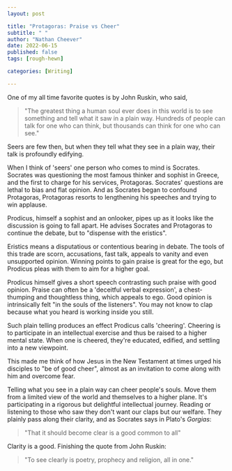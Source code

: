 ```yaml
---
layout: post

title: "Protagoras: Praise vs Cheer"
subtitle: " " 
author: "Nathan Cheever"
date: 2022-06-15
published: false
tags: [rough-hewn]

categories: [Writing]

---
```


One of my all time favorite quotes is by John Ruskin, who said, 
> "The greatest thing a human soul ever does in this world is to see something and tell what it saw in a plain way. Hundreds of people can talk for one who can think, but thousands can think for one who can see." 

Seers are few then, but when they tell what they see in a plain way, their talk is profoundly edifying.

 When I think of 'seers' one person who comes to mind is Socrates. Socrates was questioning the most famous thinker and sophist in Greece, and the first to charge for his services, Protagoras.
Socrates' questions are lethal to bias and flat opinion. And as Socrates began to confound Protagoras, Protagoras resorts to lengthening his speeches and trying to win applause.

Prodicus, himself a sophist and an onlooker, pipes up as it looks like the discussion is going to fall apart.
He advises Socrates and Protagoras to continue the debate, but to "dispense with the eristics".

Eristics means a disputatious or contentious bearing in debate. The tools of this trade are scorn, accusations, fast talk, appeals to vanity and even unsupported opinion. 
Winning points to gain praise is great for the ego, but Prodicus pleas with them to aim for a higher goal.

Prodicus himself gives a short speech contrasting such praise with good opinion. 
Praise can often be a 'deceitful verbal expression', a chest-thumping and thoughtless thing, which appeals to ego.
Good opinion is intrinsically felt "in the souls of the listeners".
 You may not know to clap because what you heard is working inside you still.

Such plain telling produces an effect Prodicus calls 'cheering'.
 Cheering is to participate in an intellectual exercise and thus be raised to a higher mental state.
 When one is cheered, they're educated, edified, and settling into a new viewpoint.

This made me think of how Jesus in the New Testament at times urged his disciples to "be of good cheer", almost as an invitation to come along with him and overcome fear.

Telling what you see in a plain way can cheer people's souls. Move them from a limited view of the world and themselves to a higher plane. It's participating in a rigorous but delightful intellectual journey.
Reading or listening to those who saw they don't want our claps but our welfare. They plainly pass along their clarity, and as Socrates says in Plato's _Gorgias_:
> "That it should become clear is a good common to all"

Clarity is a good. 
Finishing the quote from John Ruskin:
> "To see clearly is poetry, prophecy and religion, all in one."
